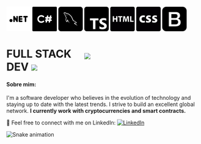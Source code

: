 ![Logo C#](assets/web.png)
![Logo C#](assets/csharp.png)
![Logo C#](assets/mysql.png)
![Logo C#](assets/ts.png)
![Logo C#](assets/html.png)
![Logo C#](assets/css.png)
![Logo C#](assets/bs.png)

<img style="margin-top: 40px;" align="right" width="300px" src="https://media2.giphy.com/media/v1.Y2lkPTc5MGI3NjExa256bXQ1aGxvNWEzbmFvY2xvZ21hb204d2w2ZnJwNnB6aDR3YzMyMCZlcD12MV9pbnRlcm5hbF9naWZfYnlfaWQmY3Q9Zw/tel4DU3dCiDdVUPhIg/giphy.gif">

# FULL STACK DEV <img src="https://media.giphy.com/media/f9jQLaKJJl6dL0AmmZ/giphy.gif" width="30px">

#### Sobre mim:<br>

I'm a software developer who believes in the evolution of technology and staying up to date with the latest trends. I strive to build an excellent global network. <b>I currently work with cryptocurrencies and smart contracts.</b>

🔗 Feel free to connect with me on LinkedIn: <a href="https://www.linkedin.com/in/muca-oliveira/"><img src="https://img.shields.io/badge/LinkedIn-%230077B5.svg?&style=flat-square&logo=linkedin&logoColor=white" alt="LinkedIn"> </a>

<img src="https://github.com/giovana-simas/giovana-simas/blob/main/snake.svg" alt="Snake animation" />
